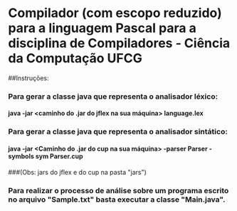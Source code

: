 # Compilador (com escopo reduzido) para a linguagem Pascal para a disciplina de Compiladores - Ciência da Computação UFCG

##Instruções: 

### Para gerar a classe java que representa o analisador léxico: 

#### java -jar <caminho do .jar do jflex na sua máquina> language.lex

### Para gerar a classe java que representa o analisador sintático:

#### java -jar <Caminho do .jar do cup na sua máquina> -parser Parser -symbols sym Parser.cup

###(Obs: jars do jflex e do cup na pasta "jars")

### Para realizar o processo de análise sobre um programa escrito no arquivo "Sample.txt" basta executar a classe "Main.java".







